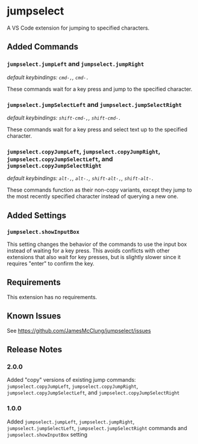 # jumpselect

A VS Code extension for jumping to specified characters.

## Added Commands

### `jumpselect.jumpLeft` and `jumpselect.jumpRight`
_default keybindings: `cmd-,`, `cmd-.`_

These commands wait for a key press and jump to the specified character.

### `jumpselect.jumpSelectLeft` and `jumpselect.jumpSelectRight`
_default keybindings: `shift-cmd-,`, `shift-cmd-.`_

These commands wait for a key press and select text up to the specified character. 

### `jumpselect.copyJumpLeft`, `jumpselect.copyJumpRight`, `jumpselect.copyJumpSelectLeft`, and `jumpselect.copyJumpSelectRight`
_default keybindings: `alt-,`, `alt-.`, `shift-alt-,`, `shift-alt-.`_

These commands function as their non-copy variants, except they jump to the most recently specified character instead of querying a new one.

## Added Settings

### `jumpselect.showInputBox`

This setting changes the behavior of the commands to use the input box instead of waiting for a key press. This avoids conflicts with other extensions that also wait for key presses, but is slightly slower since it requires "enter" to confirm the key.

## Requirements

This extension has no requirements.

## Known Issues

See https://github.com/JamesMcClung/jumpselect/issues

## Release Notes

### 2.0.0

Added "copy" versions of existing jump commands: `jumpselect.copyJumpLeft`, `jumpselect.copyJumpRight`, `jumpselect.copyJumpSelectLeft`, and `jumpselect.copyJumpSelectRight`

### 1.0.0

Added `jumpselect.jumpLeft`, `jumpselect.jumpRight`, `jumpselect.jumpSelectLeft`, `jumpselect.jumpSelectRight` commands and `jumpselect.showInputBox` setting
